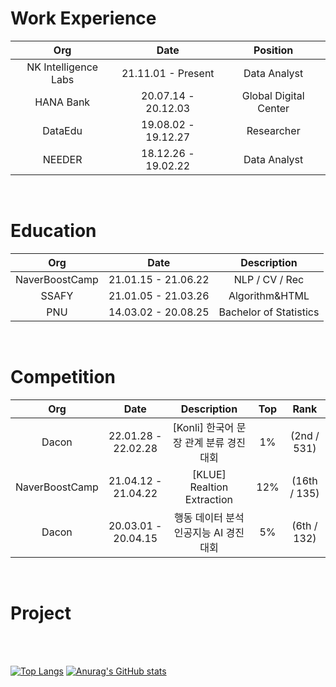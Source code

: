 # Work Experience
|Org|Date|Position|
|:---:|:---:|:---:|
|NK Intelligence Labs|21.11.01 - Present|Data Analyst|
|HANA Bank|20.07.14 - 20.12.03|Global Digital Center|
|DataEdu|19.08.02 - 19.12.27|Researcher|
|NEEDER|18.12.26 - 19.02.22|Data Analyst|

<br>

# Education
|Org|Date|Description|
|:---:|:---:|:---:|
|NaverBoostCamp|21.01.15 - 21.06.22|NLP / CV / Rec|
|SSAFY|21.01.05 - 21.03.26|Algorithm&HTML|
|PNU|14.03.02 - 20.08.25|Bachelor of Statistics|

<br>

# Competition
|Org|Date|Description|Top|Rank|
|:---:|:---:|:---:|:---:|:---:|
|Dacon|22.01.28 - 22.02.28|[Konli] 한국어 문장 관계 분류 경진대회|1%|(2nd / 531)|
|NaverBoostCamp|21.04.12 - 21.04.22|[KLUE] Realtion Extraction|12%|(16th / 135)|
|Dacon|20.03.01 - 20.04.15|행동 데이터 분석 인공지능 AI 경진대회|5%|(6th / 132)|


<br>

# Project

<br>
<br>


[![Top Langs](https://github-readme-stats.vercel.app/api/top-langs/?username=MoonJaeHoon)](https://github.com/anuraghazra/github-readme-stats)
[![Anurag's GitHub stats](https://github-readme-stats.vercel.app/api?username=MoonJaeHoon&theme=blue-green&show_icons=true)](https://github.com/anuraghazra/github-readme-stats)
